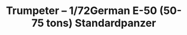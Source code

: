 ---
layout: product
title: "Trumpeter – 1/72German E-50 (50-75 tons) Standardpanzer"
price: "1850" 
desc: "N/A"
img_path: "/assets/img/TRU07124.jpg"
brand: "N/A"
available: false
special_offer: false
new: false
soon: false
cat: "010000"
subcat: "013400"
subsubcat: "0N/A"
sifra: "TRU07124"
---